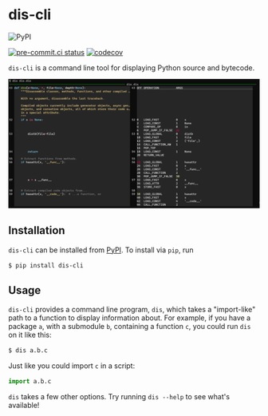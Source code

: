 # dis-cli

![PyPI](https://img.shields.io/pypi/v/dis-cli)

[![pre-commit.ci status](https://results.pre-commit.ci/badge/github/JoshKarpel/dis-cli/master.svg)](https://results.pre-commit.ci/latest/github/JoshKarpel/dis-cli/master)
[![codecov](https://codecov.io/gh/JoshKarpel/dis-cli/branch/master/graph/badge.svg?token=Y4LLQ82PZ1)](https://codecov.io/gh/JoshKarpel/dis-cli)

`dis-cli` is a command line tool for displaying Python source and bytecode.

![dis.dis](https://github.com/JoshKarpel/dis-cli/raw/master/examples/dis.dis.png)

## Installation

`dis-cli` can be installed from [PyPI](https://pypi.org/project/dis-cli/).
To install via `pip`, run

```bash session
$ pip install dis-cli
```

## Usage

`dis-cli` provides a command line program, `dis`,
which takes a "import-like" path to a function to display information about.
For example, if you have a package `a`, with a submodule `b`, containing a function `c`,
you could run `dis` on it like this:
```bash session
$ dis a.b.c
```
Just like you could import `c` in a script:
```python
import a.b.c
```

`dis` takes a few other options.
Try running `dis --help` to see what's available!
